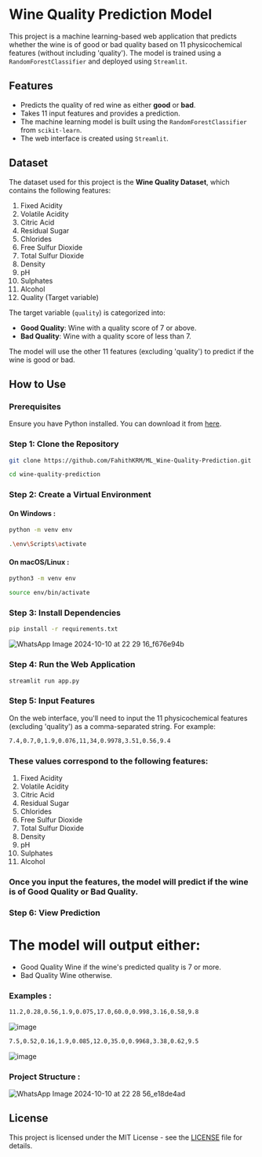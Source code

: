 # Wine Quality Prediction Model

This project is a machine learning-based web application that predicts whether the wine is of good or bad quality based on 11 physicochemical features (without including 'quality'). The model is trained using a `RandomForestClassifier` and deployed using `Streamlit`.

## Features

- Predicts the quality of red wine as either **good** or **bad**.
- Takes 11 input features and provides a prediction.
- The machine learning model is built using the `RandomForestClassifier` from `scikit-learn`.
- The web interface is created using `Streamlit`.

## Dataset

The dataset used for this project is the **Wine Quality Dataset**, which contains the following features:

1. Fixed Acidity
2. Volatile Acidity
3. Citric Acid
4. Residual Sugar
5. Chlorides
6. Free Sulfur Dioxide
7. Total Sulfur Dioxide
8. Density
9. pH
10. Sulphates
11. Alcohol
12. Quality (Target variable)

The target variable (`quality`) is categorized into:

- **Good Quality**: Wine with a quality score of 7 or above.
- **Bad Quality**: Wine with a quality score of less than 7.

The model will use the other 11 features (excluding 'quality') to predict if the wine is good or bad.

## How to Use

### Prerequisites

Ensure you have Python installed. You can download it from [here](https://www.python.org/downloads/).

### Step 1: Clone the Repository

```bash
git clone https://github.com/FahithKRM/ML_Wine-Quality-Prediction.git
```
```bash
cd wine-quality-prediction
```

### Step 2: Create a Virtual Environment

#### On Windows : 
```bash
python -m venv env
```
```bash
.\env\Scripts\activate
```

#### On macOS/Linux : 
```bash
python3 -m venv env
```
```bash
source env/bin/activate
```

### Step 3: Install Dependencies
```bash
pip install -r requirements.txt
```
![WhatsApp Image 2024-10-10 at 22 29 16_f676e94b](https://github.com/user-attachments/assets/41090706-8d5d-402e-a4f3-48337b38eb3b)

### Step 4: Run the Web Application
```bash
streamlit run app.py
```

### Step 5: Input Features
On the web interface, you'll need to input the 11 physicochemical features (excluding 'quality') as a comma-separated string. For example:
```bash
7.4,0.7,0,1.9,0.076,11,34,0.9978,3.51,0.56,9.4
```
### These values correspond to the following features:
1. Fixed Acidity
2. Volatile Acidity
3. Citric Acid
4. Residual Sugar
5. Chlorides
6. Free Sulfur Dioxide
7. Total Sulfur Dioxide
8. Density
9. pH
10. Sulphates
11. Alcohol
### Once you input the features, the model will predict if the wine is of Good Quality or Bad Quality.

### Step 6: View Prediction
# The model will output either:
  - Good Quality Wine if the wine's predicted quality is 7 or more.
  - Bad Quality Wine otherwise.

### Examples : 
```bash
11.2,0.28,0.56,1.9,0.075,17.0,60.0,0.998,3.16,0.58,9.8
```
![image](https://github.com/user-attachments/assets/8581df71-8ada-4b9f-a90c-15511e896fcd)


```bash
7.5,0.52,0.16,1.9,0.085,12.0,35.0,0.9968,3.38,0.62,9.5
```
![image](https://github.com/user-attachments/assets/634d8071-cc27-43d5-9e4f-f788cb9afbe0)


### Project Structure : 
![WhatsApp Image 2024-10-10 at 22 28 56_e18de4ad](https://github.com/user-attachments/assets/4d4fe191-84a4-448c-b142-9e85ac889f13)


## License

This project is licensed under the MIT License - see the [LICENSE](LICENSE) file for details.

